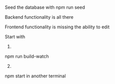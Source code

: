 Seed the database with npm run seed



Backend functionality is all there

Frontend functionality is missing the ability to edit


Start with

1)
npm run build-watch

2)
npm start in another terminal
